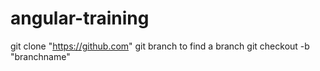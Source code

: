 # angular-training

git clone "https://github.com"
git branch to find a branch
git checkout -b "branchname"
